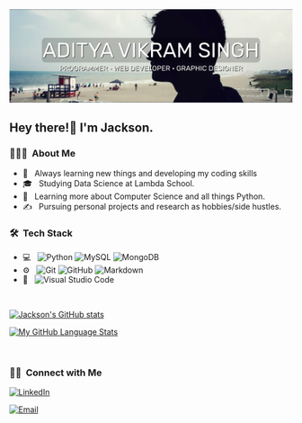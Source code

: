 <img src="https://raw.githubusercontent.com/AVS1508/AVS1508/master/assets/Aditya%20Vikram%20Singh%20Banner.png">

<h2> Hey there!👋 I'm Jackson.</h2>

<h3> 👨🏻‍💻 &nbsp;About Me </h3>

- 🤔 &nbsp; Always learning new things and developing my coding skills
- 🎓 &nbsp; Studying Data Science at Lambda School.
- 🌱 &nbsp; Learning more about Computer Science and all things Python.
- ✍️ &nbsp; Pursuing personal projects and research as hobbies/side hustles.

<h3> 🛠 &nbsp;Tech Stack</h3>

- 💻 &nbsp;
  ![Python](https://img.shields.io/badge/-Python-333333?style=flat&logo=python)
  ![MySQL](https://img.shields.io/badge/-MySQL-333333?style=flat&logo=mysql)
  ![MongoDB](https://img.shields.io/badge/-MongoDB-333333?style=flat&logo=mongodb)
- ⚙️ &nbsp;
  ![Git](https://img.shields.io/badge/-Git-333333?style=flat&logo=git)
  ![GitHub](https://img.shields.io/badge/-GitHub-333333?style=flat&logo=github)
  ![Markdown](https://img.shields.io/badge/-Markdown-333333?style=flat&logo=markdown)
- 🔧 &nbsp;
  ![Visual Studio Code](https://img.shields.io/badge/-Visual%20Studio%20Code-333333?style=flat&logo=visual-studio-code&logoColor=007ACC)
<br/>


[![Jackson's GitHub stats](https://github-readme-stats.vercel.app/api?username=JacksonReber)](https://github.com/anuraghazra/github-readme-stats)

[![My GitHub Language Stats](https://github-readme-stats.vercel.app/api/top-langs/?username=JacksonReber&langs_count=5&theme=tokyonight&hide=CSS,SCSS,jupyter%20notebook)]()



</a>

<br/>

<h3> 🤝🏻 &nbsp;Connect with Me </h3>

<p align="center">

<a href="https://www.linkedin.com/in/jacksonreber/"><img alt="LinkedIn" src="https://img.shields.io/badge/LinkedIn-JacksonReber-blue?style=flat-square&logo=linkedin"></a>

<a href="JacksonReber@yahoo.com"><img alt="Email" src="https://img.shields.io/badge/Email-JacksonReber@yahoo.com-blue?style=flat-square&logo=gmail"></a>
</p>


